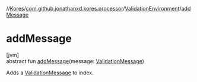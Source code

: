 //[Kores](../../../index.md)/[com.github.jonathanxd.kores.processor](../index.md)/[ValidationEnvironment](index.md)/[addMessage](add-message.md)

# addMessage

[jvm]\
abstract fun [addMessage](add-message.md)(message: [ValidationMessage](../-validation-message/index.md))

Adds a [ValidationMessage](../-validation-message/index.md) to index.
